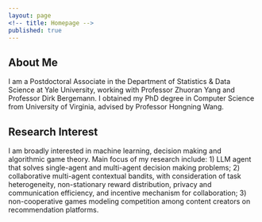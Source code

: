 ```yaml
---
layout: page
<!-- title: Homepage -->
published: true
---
```


 
## About Me
I am a Postdoctoral Associate in the Department of Statistics & Data Science at Yale University, working with Professor Zhuoran Yang and Professor Dirk Bergemann. I obtained my PhD degree in Computer Science from University of Virginia, advised by Professor Hongning Wang.
<!--my bachelor's and master's degree from the School of Mechatronics Engineering at Harbin Institute of Technology.-->

## Research Interest
I am broadly interested in machine learning, decision making and algorithmic game theory.
Main focus of my research include: 1) LLM agent that solves single-agent and multi-agent decision making problems; 2) collaborative multi-agent contextual bandits, with consideration of task heterogeneity, non-stationary reward distribution, privacy and communication efficiency, and incentive mechanism for collaboration; 3) non-cooperative games modeling competition among content creators on recommendation platforms.

<!-- **\*More about me**: [Curriculum Vitae](https://cyrilli.github.io/CV.pdf) -->

<div class="masthead" style="margin-top: -25px;margin-bottom: -15;"> </div>

<!--## News
- 01/20/2023: One paper is accepted by ICLR 2023
- 09/14/2022: Two papers are accepted by NeurIPS 2022
- 01/18/2022: One paper is accepted by AISTATS 2022
-->
<!-- - 10/09/2021: Received Carlos and Esther Farrar Fellowship Award -->

<!-- - 04/14/2021: One paper is accepted by SIGIR 2021
- 01/22/2021: One paper is accepted by AISTATS 2021 -->
